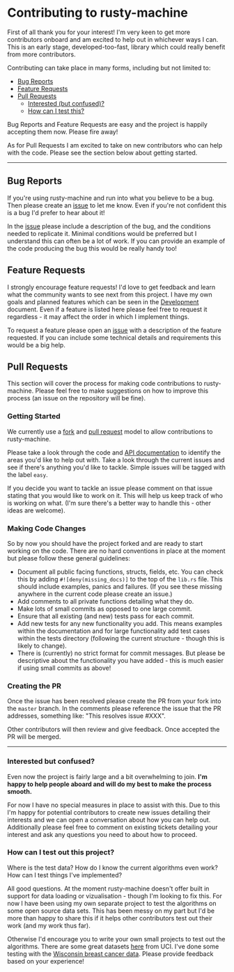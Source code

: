 # Contributing to rusty-machine

First of all thank you for your interest! I'm very keen to get more contributors onboard and am excited to help out in whichever ways I can. This is an early stage, developed-too-fast, library which could really benefit from more contributors.

Contributing can take place in many forms, including but not limited to:

- [Bug Reports](#bug-reports)
- [Feature Requests](#feature-requests)
- [Pull Requests](#pull-requests)
	- [Interested (but confused)?](#interested-but-confused)
	- [How can I test this?](#how-can-i-test-out-this-project)

Bug Reports and Feature Requests are easy and the project is happily accepting them now. Please fire away!

As for Pull Requests I am excited to take on new contributors who can help with the code. Please see the section below about getting started.

---

## Bug Reports

If you're using rusty-machine and run into what you believe to be a bug. Then please create an [issue](https://guides.github.com/features/issues/) to let me know. Even if you're not confident this is a bug I'd prefer to hear about it!

In the [issue](https://guides.github.com/features/issues/) please include a description of the bug, and the conditions needed to replicate it. Minimal conditions would be preferred but I understand this can often be a lot of work. If you can provide an example of the code producing the bug this would be really handy too!

## Feature Requests

I strongly encourage feature requests! I'd love to get feedback and learn what the community wants to see next from this project. I have my own goals and planned features which can be seen in the [Development](DEVELOPMENT.md) document. Even if a feature is listed here please feel free to request it regardless - it may affect the order in which I implement things.

To request a feature please open an [issue](https://guides.github.com/features/issues/) with a description of the feature requested. If you can include some technical details and requirements this would be a big help.

## Pull Requests

This section will cover the process for making code contributions to rusty-machine. Please feel free to make suggestions on how to improve this process (an issue on the repository will be fine).

### Getting Started

We currently use a [fork](https://help.github.com/articles/fork-a-repo/) and [pull request](https://help.github.com/articles/using-pull-requests/) model to allow contributions to rusty-machine.

Please take a look through the code and [API documentation](https://athemathmo.github.io/rusty-machine/rusty-machine/doc/rusty_machine/index.html) to identify the areas you'd like to help out with. Take a look through the current issues and see if there's anything you'd like to tackle. Simple issues will be tagged with the label `easy`.

If you decide you want to tackle an issue please comment on that issue stating that you would like to work on it. This will help us keep track of who is working on what. (I'm sure there's a better way to handle this - other ideas are welcome).

### Making Code Changes

So by now you should have the project forked and are ready to start working on the code. There are no hard conventions in place at the moment but please follow these general guidelines:

- Document all public facing functions, structs, fields, etc. You can check this by adding `#![deny(missing_docs)]` to the top of the `lib.rs` file. This should include examples, panics and failures. (If you see these missing anywhere in the current code please create an issue.)
- Add comments to all private functions detailing what they do.
- Make lots of small commits as opposed to one large commit.
- Ensure that all existing (and new) tests pass for each commit.
- Add new tests for any new functionality you add. This means examples within the documentation and for large functionality add test cases within the tests directory (following the current structure - though this is likely to change).
- There is (currently) no strict format for commit messages. But please be descriptive about the functionality you have added - this is much easier if using small commits as above!

### Creating the PR

Once the issue has been resolved please create the PR from your fork into the `master` branch. In the comments please reference the issue that the PR addresses, something like: "This resolves issue #XXX".

Other contributors will then review and give feedback. Once accepted the PR will be merged.

---

### Interested but confused?

Even now the project is fairly large and a bit overwhelming to join. **I'm happy to help people aboard and will do my best to make the process smooth.**

For now I have no special measures in place to assist with this. Due to this I'm happy for potential contributors to create new issues detailing their interests and we can open a conversation about how you can help out. Additionally please feel free to comment on existing tickets detailing your interest and ask any questions you need to about how to proceed.

### How can I test out this project?

Where is the test data? How do I know the current algorithms even work? How can I test things I've implemented?

All good questions. At the moment rusty-machine doesn't offer built in support for data loading or vizualisation - though I'm looking to fix this. For now I have been using my own separate project to test the algorithms on some open source data sets. This has been messy on my part but I'd be more than happy to share this if it helps other contributors test out their work (and my work thus far).

Otherwise I'd encourage you to write your own small projects to test out the algorithms. There are some great datasets [here](https://archive.ics.uci.edu/ml/datasets.html) from UCI. I've done some testing with the [Wisconsin breast cancer data](https://archive.ics.uci.edu/ml/datasets/Breast+Cancer+Wisconsin+(Diagnostic)). Please provide feedback based on your experience!
